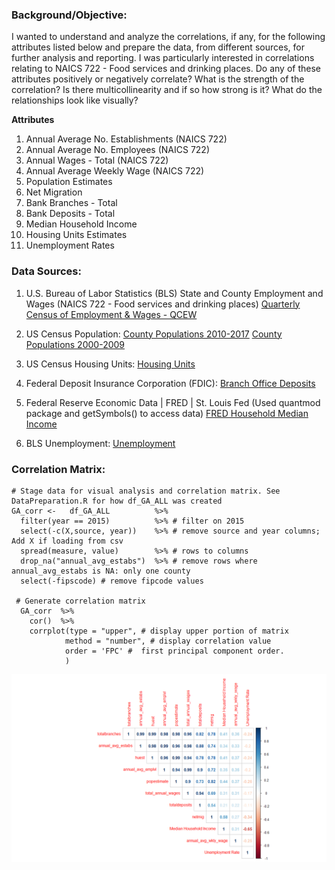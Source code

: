 ### Background/Objective:
I wanted to understand and analyze the correlations, if any, for the following attributes listed below and prepare the data, from different sources, for further analysis and reporting. I was particularly interested in correlations relating to NAICS 722 - Food services and drinking places. Do any of these attributes positively or negatively correlate? What is the strength of the correlation? Is there multicollinearity and if so how strong is it?  What do the relationships look like visually?  

__Attributes__
1. Annual Average No. Establishments (NAICS 722)
1. Annual Average No. Employees (NAICS 722)
1. Annual Wages - Total (NAICS 722)
1. Annual Average Weekly Wage (NAICS 722)
1. Population Estimates      
1. Net Migration
1. Bank Branches - Total
1. Bank Deposits - Total
1. Median Household Income
1. Housing Units Estimates
1. Unemployment Rates

### Data Sources: 
1. U.S. Bureau of Labor Statistics (BLS)
State and County Employment and Wages (NAICS 722 - Food services and drinking places)
[Quarterly Census of Employment & Wages - QCEW](https://www.bls.gov/cew/datatoc.htm)
         
1. US Census Population:
[County Populations 2010-2017](https://www2.census.gov/programs-surveys/popest/datasets/2010-2017/counties/totals/)
[County Populations 2000-2009](https://www2.census.gov/programs-surveys/popest/datasets/2000-2009/counties/totals/)

1. US Census Housing Units: [Housing Units](https://www.census.gov/data/tables/2017/demo/popest/total-housing-units.html)
        
1. Federal Deposit Insurance Corporation (FDIC): [Branch Office Deposits](https://www5.fdic.gov/idasp/warp_download_all.asp)                    
1. Federal Reserve Economic Data | FRED | St. Louis Fed
(Used quantmod package and getSymbols() to access data)
[FRED Household Median Income ](https://fred.stlouisfed.org/)
         
1. BLS Unemployment:
[Unemployment](https://download.bls.gov/pub/time.series/la/)

### Correlation Matrix: 

````
# Stage data for visual analysis and correlation matrix. See DataPreparation.R for how df_GA_ALL was created
GA_corr <-   df_GA_ALL          %>%
  filter(year == 2015)          %>% # filter on 2015
  select(-c(X,source, year))    %>% # remove source and year columns; Add X if loading from csv
  spread(measure, value)        %>% # rows to columns
  drop_na("annual_avg_estabs")  %>% # remove rows where annual_avg_estabs is NA: only one county
  select(-fipscode) # remove fipcode values   
 
 # Generate correlation matrix
  GA_corr  %>%
    cor()  %>%
    corrplot(type = "upper", # display upper portion of matrix
            method = "number", # display correlation value
            order = 'FPC' #  first principal component order.
            ) 
 ```` 
![Georgia Correlation Matrix](/images/GeorgiaCorrelationMatrix.png)
